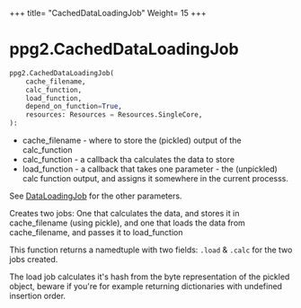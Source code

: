 +++
title= "CachedDataLoadingJob"
Weight= 15
+++

# ppg2.CachedDataLoadingJob

```python
ppg2.CachedDataLoadingJob(
    cache_filename,
    calc_function,
    load_function,
    depend_on_function=True,
    resources: Resources = Resources.SingleCore,
):
```

 * cache_filename - where to store the (pickled) output of the calc_function
 * calc_function - a callback tha calculates the data to store
 * load_function - a callback that takes one parameter - the (unpickled) calc function output, and assigns it somewhere in the current processs.

 See [DataLoadingJob](../dataloadingjob) for the other parameters.

 Creates two jobs: One that calculates the data, and stores it in cache_filename (using pickle),
 and one that loads the data from cache_filename, and passes it to load_function

 This function returns a namedtuple with two fields: `.load` & `.calc` for the two jobs created.

The load job calculates it's hash from the byte representation of the pickled object, beware
if you're for example returning dictionaries with undefined insertion order. 
